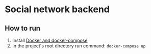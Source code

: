 # Social network backend

## How to run

1. Install [Docker and docker-compose](https://docs.docker.com/compose/install/)
2. In the project's root directory run command: `docker-compose up`
